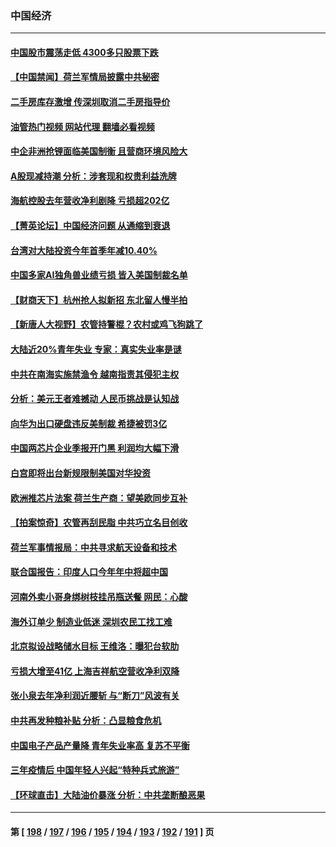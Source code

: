 ### 中国经济
---
#### [中国股市震荡走低 4300多只股票下跌](../../pages/ncid283/n13978305.md?04212045) 
#### [【中国禁闻】荷兰军情局披露中共秘密](../../pages/ncid283/n13977734.md?04212045) 
#### [二手房库存激增 传深圳取消二手房指导价](../../pages/ncid283/n13977982.md?04212045) 
#### [油管热门视频 网站代理 翻墙必看视频](http://138.2.39.72:81/youtube.html?epic-marker?04212045)
#### [中企非洲抢锂面临美国制衡 且营商环境风险大](../../pages/ncid283/n13977971.md?04212045) 
#### [A股现减持潮 分析：涉套现和权贵利益洗牌](../../pages/ncid283/n13977934.md?04212045) 
#### [海航控股去年营收净利剧降 亏损超202亿](../../pages/ncid283/n13977742.md?04212045) 
#### [【菁英论坛】中国经济问题 从通缩到衰退](../../pages/ncid283/n13977685.md?04212045) 
#### [台湾对大陆投资今年首季年减10.40%](../../pages/ncid283/n13977700.md?04212045) 
#### [中国多家AI独角兽业绩亏损 皆入美国制裁名单](../../pages/ncid283/n13977702.md?04212045) 
#### [【财商天下】杭州抢人拟新招 东北留人慢半拍](../../pages/ncid283/n13977617.md?04212045) 
#### [【新唐人大视野】农管持警棍？农村或鸡飞狗跳了](../../pages/ncid283/n13977682.md?04212045) 
#### [大陆近20%青年失业 专家：真实失业率是谜](../../pages/ncid283/n13976701.md?04212045) 
#### [中共在南海实施禁渔令 越南指责其侵犯主权](../../pages/ncid283/n13977475.md?04212045) 
#### [分析：美元王者难撼动 人民币挑战是认知战](../../pages/ncid283/n13976125.md?04212045) 
#### [向华为出口硬盘违反美制裁 希捷被罚3亿](../../pages/ncid283/n13976812.md?04212045) 
#### [中国两芯片企业季报开门黑 利润均大幅下滑](../../pages/ncid283/n13976783.md?04212045) 
#### [白宫即将出台新规限制美国对华投资](../../pages/ncid283/n13976625.md?04212045) 
#### [欧洲推芯片法案 荷兰生产商：望美欧同步互补](../../pages/ncid283/n13976669.md?04212045) 
#### [【拍案惊奇】农管再刮民脂 中共巧立名目创收](../../pages/ncid283/n13976561.md?04212045) 
#### [荷兰军事情报局：中共寻求航天设备和技术](../../pages/ncid283/n13976629.md?04212045) 
#### [联合国报告：印度人口今年年中将超中国](../../pages/ncid283/n13976613.md?04212045) 
#### [河南外卖小哥身绑树枝挂吊瓶送餐 网民：心酸](../../pages/ncid283/n13976449.md?04212045) 
#### [海外订单少 制造业低迷 深圳农民工找工难](../../pages/ncid283/n13976111.md?04212045) 
#### [北京拟设战略储水目标 王维洛：曝犯台软肋](../../pages/ncid283/n13973790.md?04212045) 
#### [亏损大增至41亿 上海吉祥航空营收净利双降](../../pages/ncid283/n13976017.md?04212045) 
#### [张小泉去年净利润近腰斩 与“断刀”风波有关](../../pages/ncid283/n13975950.md?04212045) 
#### [中共再发种粮补贴 分析：凸显粮食危机](../../pages/ncid283/n13975640.md?04212045) 
#### [中国电子产品产量降 青年失业率高 复苏不平衡](../../pages/ncid283/n13975587.md?04212045) 
#### [三年疫情后 中国年轻人兴起“特种兵式旅游”](../../pages/ncid283/n13975557.md?04212045) 
#### [【环球直击】大陆油价暴涨 分析：中共垄断酿恶果](../../pages/ncid283/n13975220.md?04212045) 

---
#### 第 [ [198](./198.md?04212045) / [197](./197.md?04212045) / [196](./196.md?04212045) / [195](./195.md?04212045) / [194](./194.md?04212045) / [193](./193.md?04212045) / [192](./192.md?04212045) / [191](./191.md?04212045) ] 页
